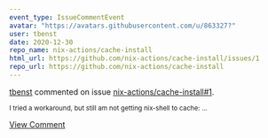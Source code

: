 ```yaml
---
event_type: IssueCommentEvent
avatar: "https://avatars.githubusercontent.com/u/863327?"
user: tbenst
date: 2020-12-30
repo_name: nix-actions/cache-install
html_url: https://github.com/nix-actions/cache-install/issues/1
repo_url: https://github.com/nix-actions/cache-install
---
```


<a href='https://github.com/tbenst' target='_blank'>tbenst</a> commented on issue <a href='https://github.com/nix-actions/cache-install/issues/1' target='_blank'>nix-actions/cache-install#1</a>.

<small>I tried a workaround, but still am not getting nix-shell to cache:...</small>

<a href='https://github.com/nix-actions/cache-install/issues/1' target='_blank'>View Comment</a>